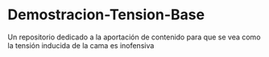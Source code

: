 # Demostracion-Tension-Base
Un repositorio dedicado a la aportación de contenido para que se vea como la tensión inducida de la cama es inofensiva

